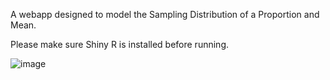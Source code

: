 A webapp designed to model the Sampling Distribution of a Proportion and Mean. 
 
Please make sure Shiny R is installed before running.


![image](https://github.com/acays/sampling_distribution/assets/54555602/ee1f7912-824d-421c-a2c3-22214ba9fc88)

